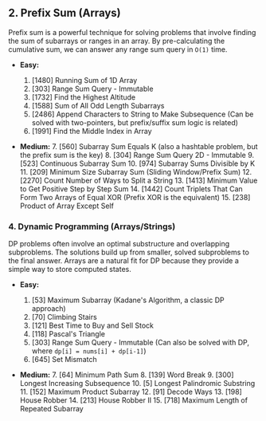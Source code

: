 ## 2. Prefix Sum (Arrays)

Prefix sum is a powerful technique for solving problems that involve finding the sum of subarrays or ranges in an array. By pre-calculating the cumulative sum, we can answer any range sum query in `O(1)` time.

* **Easy:**
    1.  [1480] Running Sum of 1D Array
    2.  [303] Range Sum Query - Immutable
    3.  [1732] Find the Highest Altitude
    4.  [1588] Sum of All Odd Length Subarrays
    5.  [2486] Append Characters to String to Make Subsequence (Can be solved with two-pointers, but prefix/suffix sum logic is related)
    6.  [1991] Find the Middle Index in Array

* **Medium:**
    7.  [560] Subarray Sum Equals K (also a hashtable problem, but the prefix sum is the key)
    8.  [304] Range Sum Query 2D - Immutable
    9.  [523] Continuous Subarray Sum
    10. [974] Subarray Sums Divisible by K
    11. [209] Minimum Size Subarray Sum (Sliding Window/Prefix Sum)
    12. [2270] Count Number of Ways to Split a String
    13. [1413] Minimum Value to Get Positive Step by Step Sum
    14. [1442] Count Triplets That Can Form Two Arrays of Equal XOR (Prefix XOR is the equivalent)
    15. [238] Product of Array Except Self

### **4. Dynamic Programming (Arrays/Strings)**

DP problems often involve an optimal substructure and overlapping subproblems. The solutions build up from smaller, solved subproblems to the final answer. Arrays are a natural fit for DP because they provide a simple way to store computed states.

* **Easy:**
    1.  [53] Maximum Subarray (Kadane's Algorithm, a classic DP approach)
    2.  [70] Climbing Stairs
    3.  [121] Best Time to Buy and Sell Stock
    4.  [118] Pascal's Triangle
    5.  [303] Range Sum Query - Immutable (Can also be solved with DP, where `dp[i] = nums[i] + dp[i-1]`)
    6.  [645] Set Mismatch

* **Medium:**
    7.  [64] Minimum Path Sum
    8.  [139] Word Break
    9.  [300] Longest Increasing Subsequence
    10. [5] Longest Palindromic Substring
    11. [152] Maximum Product Subarray
    12. [91] Decode Ways
    13. [198] House Robber
    14. [213] House Robber II
    15. [718] Maximum Length of Repeated Subarray